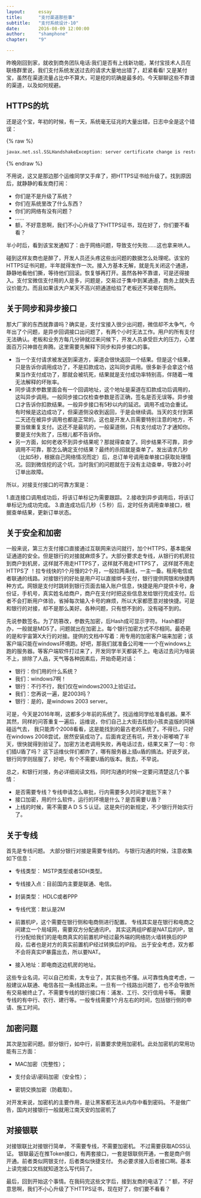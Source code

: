 ```yaml
---
layout: 	essay
title: 		"支付渠道那些事"
subtitle: 	"支付系统设计-10"
date: 		2016-08-09 12:00:00
author: 	"shamphone"
chapter:	"9"

---
```


昨晚刚回到家，就收到商务团队电话:我们是否有上线新功能，某付宝技术人员在联络群里说，我们支付系统发送过去的请求大量地出错了，赶紧看看! 又是某付宝，虽然在渠道流量占比中不算大，可是挖的坑确是最多的。今天聊聊这些不靠谱的渠道，以及如何规避。

## HTTPS的坑

还是这个宝，年初的时候，有一天，系统毫无征兆的大量出错，日志中全是这个错误：

{% raw %}

```hbs
javax.net.ssl.SSLHandshakeException: server certificate change is restrictedduring renegotiation
```

{% endraw %}

不用说，这又是那边那个运维同学又手痒了，把HTTPS证书给升级了。找到原因后，就静静的看友商打闹：

- 你们是不是升级了系统？
- 你们在系统里改了什么东西？
- 你们的网络有没有问题？
- ......
- 额，不好意思啊，我们不小心升级了下HTTPS证书，现在好了，你们要不看看？

半小时后，看到该宝发通知了：由于网络问题，导致支付失败......这也拿来哄人。

碰到这样友商也是醉了，开发人员还头疼这些出问题的数据怎么处理呢。该宝的HTTPS证书问题，半年就得发作一次。接入方基本无解，就是先关闭这个通道，静静地看他们撕，等待他们回滚。恢复够再打开。虽然各种不靠谱，可是还得接入。支付宝微信支付用的人是多，问题是，交易过于集中到某通道，商务上就失去议价能力。而且如果该大户某天不高兴把通道给掐了老板还不哭晕在厕所。

## 关于同步和异步接口

那大厂家的东西就靠谱吗？确实是，支付宝接入很少出问题，微信却不太争气，今年出了个问题，是异步回调接口出问题了，有两个小时无法工作。用户的所有支付无法确认。老板和业务方每几分钟就过来问候下，开发人员承受巨大的压力，心里面百万只神兽在奔腾。这里需要先解释下同步和异步接口的事。

- 当一个支付请求被发送到渠道方，渠道会很快返回一个结果。但是这个结果，只是告诉你调用成功了，不是扣款成功，这叫同步调用。很多新手会拿这个结果当作支付成功了，那就会被坑死，结果就是支付成功率特别高，伴随着一堆无法解释的坏账率。
- 同步请求参数里面会有一个回调地址，这个地址是渠道在扣款成功后调用的，这叫异步调用。一般同步接口仅检查参数是否正确，签名是否无误等。异步接口才告诉你扣款结果。一般异步接口有5秒以内的延迟。调用不成功会重试。有时候是这边成功了，但渠道侧没收到返回，于是会继续调。当天的支付到第二天还在被异步调用也都是正常的。这也是开发人员需要特别注意的地方，不要当做重复支付。这还不是最坑的，一般渠道侧，只有支付成功了才通知你。要是支付失败了，压根儿都不告诉你。
- 另一方面，如何老收不到异步结果呢？那就得查查了。同步结果不可靠，异步调用不可靠，那怎么确定支付结果？最终的杀招就是查单了。发出请求几秒（比如5秒，根据自己网络情况而定）后，总订单号调用查单接口获取处理情况。回到微信挖的这个坑，当时我们的问题就在于没有主动查单，导致2小时订单出故障。

所以，对接支付接口的可靠方案是：

1.直连接口调用成功后，将该订单标记为需要跟踪。
2.接收到异步调用后，将该订单标记为成功完成。
3.直连成功后几秒（５秒）后，定时任务调用查单接口，根据查单结果，更新订单状态。

## 关于安全和加密

一般来说，第三方支付接口直接通过互联网来访问就行，加个HTTPS，基本能保证通道的安全。但是银行的对接就麻烦多了。大部分要求走专线，从银行的机房拉到商户到机房，这样就不用走HTTPS了，这样就不用走HTTPS了， 这样就不用走HTTPS了 ！拉专线快的1个月慢的2个月，一般拉两条线，一主一备。租用电信或者联通的线路。对接银行的好处是用户可以直接绑卡支付，银行提供网银和快捷两种方式。网银是支付时跳转到银行页面去输入账户信息，快捷是用户提供卡号，身份证，手机号，真实姓名给商户，商户在支付时把这些信息发给银行完成支付。后者不会打断用户体验，省掉每次输入卡号的麻烦，所以大家都愿意对接快捷。可是和银行的对接，却不是那么美好。各种问题，只有想不到的，没有碰不到的。

先说参数签名。为了防篡改，参数先加密，后Hash成可显示字符。 Hash都好办，一般就是MD5了。问题就出在加密上。每个银行加密方式不尽相同。最奇葩的是和宇宙第X大行的对接。提供的文档中写着：用专用的加密客户端来加密；该客户端只能在windows环境跑。好吧，那我们就准备公司唯一一个在windows上跑的服务器。等客户端软件打过来了，开发同学半天都装不上。电话过去问为啥装不上，排除了人品，天气等各种因素后，开始奇葩对话：

- 银行：你们用的什么系统？
- 我们：windows7啊！
- 银行：不行不行，我们仅在windows2003上验证过。
- 我们：您再说一遍，是2003吗？
- 银行：是的，是windows 2003 server。

可是，今天是2016年啊，这都多少年前的系统了。找运维同学给准备机器。果不其然，同样的问答重复一遍后，运维说，你们自己上大街去找抱小孩卖盗版的阿姨碰运气去， 我只能弄个2008看看，这是能找到的最古老的系统了。不得已，只好在windows 2008尝试，居然安装成功了。后面肯定还有坑，开发小哥嘟喃了半天，很快就得到验证了。加密方法老调用失败，再电话过去，结果又来了一句：你们插U盾了吗？ 这下运维伙伴们都炸了，哪有服务器上插u盾的搞法。好说歹说，银行同学则屈服了，好吧，有个不需要U盾的版本。我去，不早说。

总之，和银行对接，务必详细阅读文档，同时沟通的时候一定要问清楚这几个事情：

-  是否需要专线？专线申请怎么审批，行内需要多久时间才能批下来？
-  接口加密，用的什么软件，运行的环境是什么？是否需要Ｕ盾？
- 上线的时候，需不需要ＡＤＳＳ认证。这是央行的新规定，不少银行开始实行了。

## 关于专线

首先是专线问题。 大部分银行对接是需要专线的。 与银行沟通的时候，注意收集如下信息：

- 专线类型： MSTP类型或者SDH类型。  

- 专线接入点：目前国内主要是联通、电信。  

- 封装类型： HDLC或者PPP  

- 专线代宽：默认是2M  

- 前置机IP，这个需要在银行侧和电商侧进行配置。 专线其实是在银行和电商之间建立一个局域网，需要双方分配通讯IP。 其实这两组IP都是NAT后的IP，银行分配给我们的是电商真实的前置机IP经过最外端的网络防火墙转换后的IP段，后者也是对方的真实前置机IP经过转换后的IP段。 出于安全考虑，双方都不会将真实IP暴露出去，所以要NAT。  

- 接入地址：即电商这边机房的地址。  

这些专业名词，可以自己检索，太专业了，其实我也不懂。从可靠性角度考虑，一般建议从联通、电信各拉一条线路出来。一旦有一个线路出问题了，也不会导致所有交易被终止了。不需要专线的银行接口有：浦发、工行、交行信用卡等。 需要专线的有中行、农行、建行等。一般专线需要1个月左右的时间，包括银行侧的申请、施工时间。

## 加密问题

其次是加密问题。部分银行，如中行，前置要求使用加密机。此处加密机的常用功能有三方面：

- MAC加密（完整性）；

- 支付会话\密码加密（安全性）；

- 密钥交换加密（防截取）。

对开发来说，加密机的主要作用，是让黑客都无法从内存中看到密码。 不是做广告，国内对接银行一般就用江南天安的加密机了

## 对接银联

对接银联比对接银行简单， 不需要专线，不需要加密机。 不过需要获取ADSS认证。 银联最近在推Token接口，有两套接口，一套是银联侧开通，一套是商户侧开通。前者类似网银支付，后者类似快捷支付。 务必要求接入后者接口啊。基本上读完接口文档就知道怎么写代码了。 

最后，回到开始这个事情。在我码完这些文字后，接到友商的电话了：“ 额，不好意思啊，我们不小心升级了下HTTPS证书，现在好了，你们要不看看？